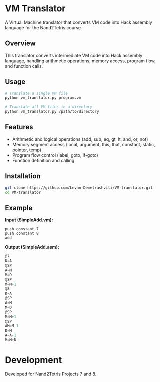 # VM Translator

A Virtual Machine translator that converts VM code into Hack assembly language for the Nand2Tetris course.

## Overview

This translator converts intermediate VM code into Hack assembly language, handling arithmetic operations, memory access, program flow, and function calls.

## Usage

```bash
# Translate a single VM file
python vm_translator.py program.vm

# Translate all VM files in a directory
python vm_translator.py /path/to/directory
```

## Features

- Arithmetic and logical operations (add, sub, eq, gt, lt, and, or, not)
- Memory segment access (local, argument, this, that, constant, static, pointer, temp)
- Program flow control (label, goto, if-goto)
- Function definition and calling

## Installation

```bash
git clone https://github.com/Levan-Demetrashvili/VM-translator.git
cd VM-translator
```

## Example

**Input (SimpleAdd.vm):**
```vm
push constant 7
push constant 8
add
```

**Output (SimpleAdd.asm):**
```asm
@7
D=A
@SP
A=M
M=D
@SP
M=M+1
@8
D=A
@SP
A=M
M=D
@SP
M=M+1
@SP
AM=M-1
D=M
A=A-1
M=M+D
```

# Development
Developed for Nand2Tetris Projects 7 and 8.
